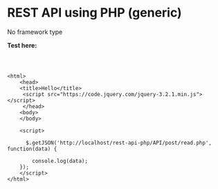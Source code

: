 # REST API using PHP (generic)

No framework type 



**Test here:**

```



<html>
	<head>
	<title>Hello</title>
	 <script src="https://code.jquery.com/jquery-3.2.1.min.js"></script>
	 </head>
	<body>
	</body>
	
	<script>

	  $.getJSON('http://localhost/rest-api-php/API/post/read.php', function(data) {
        
        console.log(data);
    });
	</script>
</html>
```

